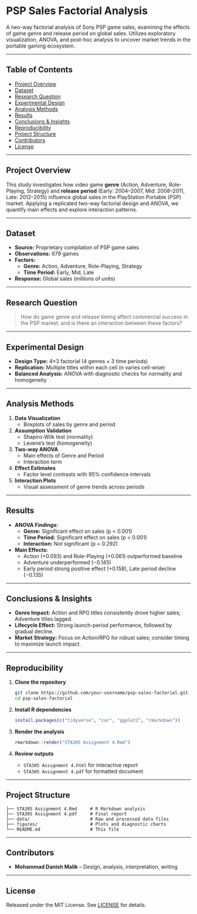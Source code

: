 # PSP Sales Factorial Analysis

A two-way factorial analysis of Sony PSP game sales, examining the effects of game genre and release period on global sales. Utilizes exploratory visualization, ANOVA, and post-hoc analysis to uncover market trends in the portable gaming ecosystem.

---

## Table of Contents

- [Project Overview](#project-overview)  
- [Dataset](#dataset)  
- [Research Question](#research-question)  
- [Experimental Design](#experimental-design)  
- [Analysis Methods](#analysis-methods)  
- [Results](#results)  
- [Conclusions & Insights](#conclusions--insights)  
- [Reproducibility](#reproducibility)  
- [Project Structure](#project-structure)  
- [Contributors](#contributors)  
- [License](#license)  

---

## Project Overview

This study investigates how video game **genre** (Action, Adventure, Role-Playing, Strategy) and **release period** (Early: 2004–2007, Mid: 2008–2011, Late: 2012–2015) influence global sales in the PlayStation Portable (PSP) market. Applying a replicated two-way factorial design and ANOVA, we quantify main effects and explore interaction patterns.

---

## Dataset

- **Source:** Proprietary compilation of PSP game sales  
- **Observations:** 679 games  
- **Factors:**  
  - **Genre:** Action, Adventure, Role-Playing, Strategy  
  - **Time Period:** Early, Mid, Late  
- **Response:** Global sales (millions of units)

---

## Research Question

> How do game genre and release timing affect commercial success in the PSP market, and is there an interaction between these factors?

---

## Experimental Design

- **Design Type:** 4×3 factorial (4 genres × 3 time periods)  
- **Replication:** Multiple titles within each cell (n varies cell-wise)  
- **Balanced Analysis:** ANOVA with diagnostic checks for normality and homogeneity  

---

## Analysis Methods

1. **Data Visualization**  
   - Boxplots of sales by genre and period  
2. **Assumption Validation**  
   - Shapiro-Wilk test (normality)  
   - Levene’s test (homogeneity)  
3. **Two-way ANOVA**  
   - Main effects of Genre and Period  
   - Interaction term  
4. **Effect Estimates**  
   - Factor level contrasts with 95% confidence intervals  
5. **Interaction Plots**  
   - Visual assessment of genre trends across periods

---

## Results

- **ANOVA Findings:**  
  - **Genre:** Significant effect on sales (p < 0.001)  
  - **Time Period:** Significant effect on sales (p < 0.001)  
  - **Interaction:** Not significant (p = 0.292)  
- **Main Effects:**  
  - Action (+0.093) and Role-Playing (+0.061) outperformed baseline  
  - Adventure underperformed (−0.145)  
  - Early period strong positive effect (+0.158), Late period decline (−0.135)  

---

## Conclusions & Insights

- **Genre Impact:** Action and RPG titles consistently drove higher sales; Adventure titles lagged.  
- **Lifecycle Effect:** Strong launch-period performance, followed by gradual decline.  
- **Market Strategy:** Focus on Action/RPG for robust sales; consider timing to maximize launch impact.  

---

## Reproducibility

1. **Clone the repository**  
   ```bash
   git clone https://github.com/your-username/psp-sales-factorial.git
   cd psp-sales-factorial
   ```

2. **Install R dependencies**  
   ```r
   install.packages(c("tidyverse", "car", "ggplot2", "rmarkdown"))
   ```

3. **Render the analysis**  
   ```r
   rmarkdown::render("STA305 Assignment 4.Rmd")
   ```

4. **Review outputs**  
   - `STA305 Assignment 4.html` for interactive report  
   - `STA305 Assignment 4.pdf` for formatted document

---

## Project Structure

```
├── STA305 Assignment 4.Rmd     # R Markdown analysis  
├── STA305 Assignment 4.pdf     # Final report  
├── data/                       # Raw and processed data files  
├── figures/                    # Plots and diagnostic charts  
└── README.md                   # This file  
```

---

## Contributors

- **Mohammad Danish Malik** – Design, analysis, interpretation, writing  

---

## License

Released under the MIT License. See [LICENSE](LICENSE) for details.
